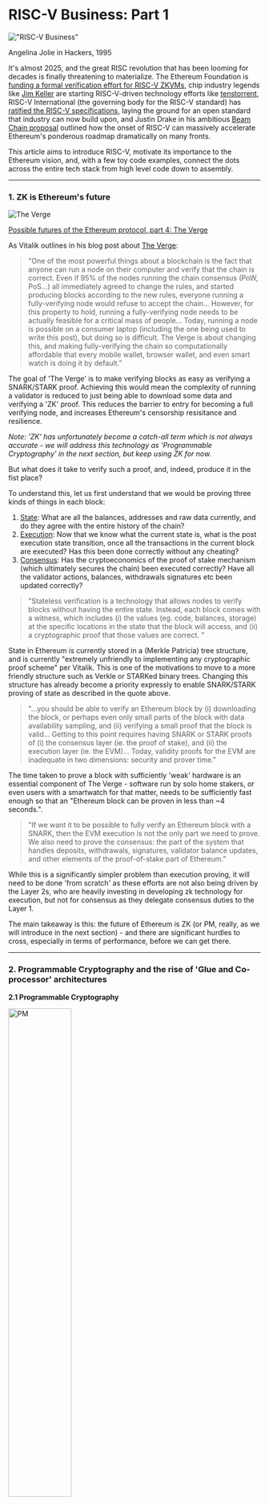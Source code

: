 # RISC-V Business: Part 1

!["RISC-V Business"](https://szmer.info/pictrs/image/6313c4e4-5b15-41ee-afa8-a7765cda4893.png)

Angelina Jolie in Hackers, 1995

It's almost 2025, and the great RISC revolution that has been looming for decades is finally threatening to materialize. The Ethereum Foundation is [funding a formal verification effort for RISC-V ZKVMs](https://verified-zkevm.org/), chip industry legends like [Jim Keller](https://en.wikipedia.org/wiki/Jim_Keller_(engineer)) are starting RISC-V-driven technology efforts like [tenstorrent](https://tenstorrent.com/en/vision/tenstorrent-risc-v-and-chiplet-technology-selected-to-build-the-future-of-ai-in-japan), RISC-V International (the governing body for the RISC-V standard) has [ratified the RISC-V specifications](https://riscv.org/announcements/2024/04/risc-v-international-achieves-milestone-with-ratification-of-40-specifications-in-two-years/), laying the ground for an open standard that industry can now build upon, and Justin Drake in his ambitious [Beam Chain proposal](https://youtu.be/lRqnFrqpq4k) outlined how the onset of RISC-V can massively accelerate Ethereum's ponderous roadmap dramatically on many fronts.

This article aims to introduce RISC-V, motivate its importance to the Ethereum vision, and, with a few toy code examples, connect the dots across the entire tech stack from high level code down to assembly.

---

### 1. ZK is Ethereum's future

![The Verge](https://ramshreyas.github.io/Ethereum-Articles/assets/imgs/TheVerge.png)

[Possible futures of the Ethereum protocol, part 4: The Verge](https://vitalik.eth.limo/general/2024/10/23/futures4.html)

As Vitalik outlines in his blog post about [The Verge](https://vitalik.eth.limo/general/2024/10/23/futures4.html): 

> "One of the most powerful things about a blockchain is the fact that anyone can run a node on their computer and verify that the chain is correct. Even if 95% of the nodes running the chain consensus (PoW, PoS...) all immediately agreed to change the rules, and started producing blocks according to the new rules, everyone running a fully-verifying node would refuse to accept the chain... However, for this property to hold, running a fully-verifying node needs to be actually feasible for a critical mass of people... Today, running a node is possible on a consumer laptop (including the one being used to write this post), but doing so is difficult. The Verge is about changing this, and making fully-verifying the chain so computationally affordable that every mobile wallet, browser wallet, and even smart watch is doing it by default."

The goal of 'The Verge' is to make verifying blocks as easy as verifying a SNARK/STARK proof. Achieving this would mean the complexity of running a validator is reduced to just being able to download some data and verifying a 'ZK' proof. This reduces the barrier to entry for becoming a full verifying node, and increases Ethereum's censorship resisitance and resilience.

*Note: 'ZK' has unfortunately become a catch-all term which is not always accurate - we will address this technology as 'Programmable Cryptography' in the next section, but keep using ZK for now.*

But what does it take to verify such a proof, and, indeed, produce it in the fist place?

To understand this, let us first understand that we would be proving three kinds of things in each block:

1. [State](https://vitalik.eth.limo/general/2024/10/23/futures4.html#1): What are all the balances, addresses and raw data currently, and do they agree with the entire history of the chain? 
2. [Execution](https://vitalik.eth.limo/general/2024/10/23/futures4.html#2): Now that we know what the current state is, what is the post execution state transition, once all the transactions in the current block are executed? Has this been done correctly without any cheating?
3. [Consensus](https://vitalik.eth.limo/general/2024/10/23/futures4.html#3): Has the cryptoeconomics of the proof of stake mechanism (which ultimately secures the chain) been executed correctly? Have all the validator actions, balances, withdrawals signatures etc been updated correctly?

>"Stateless verification is a technology that allows nodes to verify blocks without having the entire state. Instead, each block comes with a witness, which includes (i) the values (eg. code, balances, storage) at the specific locations in the state that the block will access, and (ii) a cryptographic proof that those values are correct. "

State in Ethereum is currently stored in a (Merkle Patricia) tree structure, and is currently "extremely unfriendly to implementing any cryptographic proof scheme" per Vitalik. This is one of the motivations to move to a more friendly structure such as Verkle or STARKed binary trees. Changing this structure has already become a priority expressly to enable SNARK/STARK proving of state as described in the quote above.

>"...you should be able to verify an Ethereum block by (i) downloading the block, or perhaps even only small parts of the block with data availability sampling, and (ii) verifying a small proof that the block is valid... Getting to this point requires having SNARK or STARK proofs of (i) the consensus layer (ie. the proof of stake), and (ii) the execution layer (ie. the EVM)... Today, validity proofs for the EVM are inadequate in two dimensions: security and prover time."

The time taken to prove a block with sufficiently 'weak' hardware is an essential component of The Verge - software run by solo home stakers, or even users with a smartwatch for that matter, needs to be sufficiently fast enough so that an "Ethereum block can be proven in less than ~4 seconds.".

>"If we want it to be possible to fully verify an Ethereum block with a SNARK, then the EVM execution is not the only part we need to prove. We also need to prove the consensus: the part of the system that handles deposits, withdrawals, signatures, validator balance updates, and other elements of the proof-of-stake part of Ethereum."

While this is a significantly simpler problem than execution proving, it will need to be done 'from scratch' as these efforts are not also being driven by the Layer 2s, who are heavily investing in developing zk technology for execution, but not for consensus as they delegate consensus duties to the Layer 1. 

The main takeaway is this: the future of Ethereum is ZK (or PM, really, as we will introduce in the next section) - and there are significant hurdles to cross, especially in terms of performance, before we can get there.

---

### 2. Programmable Cryptography and the rise of 'Glue and Co-processor' architectures

**2.1 Programmable Cryptography**

<img src="https://0xparc.org/static/pc_tech_tree.png" alt="PM" style="width:50%;">

*[Diagram from 'Programmable Crypotgraphy (Part 1)](https://0xparc.org/blog/programmable-cryptography-1)*

As introduced in a series of posts on [Programmable cryptography](https://0xparc.org/blog/programmable-cryptography-1) by [gubsheep](https://x.com/gubsheep):

>"Cryptography is undergoing a generational transition, from special-purpose cryptography to programmable cryptography."

Currently, the majority of cryptography use-cases are special-purpose - custom protocols which are designed to do one thing, and one thing only. Public key encryption and the signature schemes that underlie WWW certification are obvious examples. The next generation of 'Programmable Cryptography' introduces the notion of cryptographic primitives that are flexible and composable - "they allow us to perform general-purpose computation inside or on top of cryptographic protocols" per Gubsheep.

This means we now have the capacity to perform any computation our little hearts may desire, and get cryptographic verification that it was performed correctly, without having to eat glass and develop specialized cryptographic proofs for a multitude of critical functions scattered across the code. This suggests that with the magic of Programmable Cryptography, for example, we can get a ZK proof of valid block execution for all EVM protocols that were interacted with in that particular block, seemingly for free - without writing any specialized code. 

**2.2 The rise of Glue and Coprocessor architectures**

<img src="https://vitalik.eth.limo/images/gluecp/BJdoaxqo0.png" alt="Glue and Coprocessors" style="width:25%;">

*[Diagram from 'Glue and coprocessor architectures'](https://vitalik.eth.limo/images/gluecp/BJdoaxqo0.png)*

In his blog post ['Glue and coprocessor architectures'](https://vitalik.eth.limo/general/2024/09/02/gluecp.html), Vitalik describes another rising trend:

>If you analyze any resource-intensive computation being done in the modern world in even a medium amount of detail, one feature that you will find again and again is that the computation can be broken up into two parts:
>- A relatively small amount of complex, but not very computationally intensive, "business logic"
>- A large amount of intensive, but highly structured, "expensive work"

ZK versions of regular Ethereum code are exactly like this. The 'business logic' is the smart contract and EVM primitive execution code. The 'expensive work' is all the ZK proving of said execution, with esoteric moon math involving 'elliptic curves' and other costly computation. This is where Virtual Machines come in - if you write prover logic for a VM, you can prove any arbitrary code that can run in that virtual machine. This is how you get 'ZK for free' (nothing is free, as we will learn below) - without having to rewrite the smart contracts themselves.

But there's a problem - it is very, very expensive to virtualize the EVM (itself a virtual machine), and then couple execution of EVM code with proving - easily ten-thousand-fold regular EVM execution, per Vitalik. 

The solution? Create specialized low-level modules for all the expensive operations (often hashes, signatures, etc), and accept the (relatively miniscule) computational expense of running the business logic in the zkVM. This tradeoff is especially attractive for the kind of code typically found in smart contracts and regular Ethereum transactions. Vitalik again, in 'Glue and Coprocessor architectures':

>"Programmable cryptography is already very expensive; adding the overhead of running code inside a RISC-V interpreter is too much. And so developers have come up with a hack: you identify the specific expensive operations that make up the bulk of the computation (often that's hashes and signatures), and you create specialized modules to prove those operations extremely efficiently. And then you just combine the inefficient-but-general RISC-V proving system and the efficient-but-specialized proving systems together, and you get the best of both worlds."

**2.3 zkEVMs**

<img src="https://www.notion.so/image/https%3A%2F%2Fprod-files-secure.s3.us-west-2.amazonaws.com%2F80d2ba52-e0eb-4864-9603-a53e69a49dcc%2Fa54c7c60-f729-4c36-921c-29cb07ea8b27%2F1_(1).png?table=block&id=5aeb1325-0fa7-4865-930a-9a2592330e41&cache=v2" alt="zkEVM" style="width:50%;">

[From risc0's blog - Desiging High-performance zkVMs](https://risczero.com/blog/designing-high-performance-zkVMs)

In August 2023, [Risc0 released Zeth, a ZK execution layer block prover for Ethereum and Optimism](https://github.com/risc0/zeth). Since then, multiple teams have followed suit, such as [Succinct Labs' SP1](https://github.com/succinctlabs/sp1). By running a compatible execution client like [Reth](https://github.com/paradigmxyz/reth) inside a zkVM like Zeth, we can obtain a ZK proof of valid block execution including:

- Verifying transaction signatures.
- Verifying account & storage state against the parent block’s state root.
- Applying transactions.
- Paying the block reward.
- Updating the state root.

There are actually multiple types of zkEVMs, occupying different parts of the trade-off space between full Ethereum compatibility and proving speed:

- Type 1: Fully Ethereum-compatible, inheriting all of Ethereum's infrastructure and security, but with longer prover times (the time it takes to generate zk-proofs).
- Type 2: Fully EVM-equivalent, striking a balance between compatibility and prover times.
- Type 2.5: EVM-equivalent except for gas costs, prioritizing scalability but with some compatibility limitations for certain dApps and tools.
- Type 3: Almost EVM-equivalent, making it easier to build and offering better scalability, but requiring some modifications to Ethereum dApps.
- Type 4: Compiles smart contract source code directly to ZK-SNARKs, achieving the fastest prover times but with the lowest compatibility with Ethereum dApps and tools. This variety of zkEVM types allows developers to choose the solution that best suits their specific needs and priorities.

[Since RiscZero’s pioneering initial release of their VM, general-purpose ZKVMs based on RISC-V have surged in popularity.](https://argument.xyz/blog/riscv-good-bad/)

So Programmable Cryptography enables us to abstract the ZK-proving code away from regular EVM execution by running the EVM inside a zkVM for which a prover has already been written. And this is made performant thanks to 'glue and coprocessor architecture', which uses specialized low-level modules to run cryptographic moon-math, and the tolerably expensive zkVM execution for the 'business logic'. 

But prima facie, zkEVMs do not need to use RISC-V. In fact, many of the early pioneer zkEVMs such as Polygon zero, ZKSync, scroll and others targeted various architectures in their own PC adventures. How does RISC-V enter the picture?

---

### 3. RISC-V is probably the best target architecture for zkEVMs

**3.1 RISC-V is open source**

RISC-V is a free and open source Instruction Set Architecture (ISA). It is an open standard managed by RISC-V international which has recently ratified the RVA23 Profile, which ensures software portability across any compliant hardware implementation. This is important because it provides a stable target for hardware companies to target. More importantly for Programmable Cryptography usecases, it is very flexible and customizable enabling the addition of specialized 'extentions' that can perform high speed cryptographic computation at a low level.

**3.2 RISC-V is modular and extendable**

RISC-V has been expressly designed to make it easier to add these 'extentions' to the ISA, and its licensing as well as the community posture welcome such extentions. This is in stark contrast to its primary competitor ARM (itself a RISK ISA), which is expensive, closed-source and prohibitively licensed, as evidenced by the [Qualcomm-ARM Nuvia Lawsuit](https://www.forbes.com/sites/patrickmoorhead/2024/11/07/qualcomm-and-arm-trade-jabs-ahead-of-december-court-case/). The whole glue and coprocessor approach requires custom extentions at a low level, and of all competing architectures such as x86, AMD, ARM and more, RISC-V is by far the most open and permissive architecture to target. Furthermore, this modular

**3.3. RISC-V is growing**

In addition to an open standard, there is a rapidly growing ecosystem of toolchain support, such as compilers, debuggers and formal verification tools, not to mention a plethora of hardware startups targeting this new standard - all of which are essential for any entity considering using RISC-V.

**3.4 RISC-V is performance-oriented**

The simplicity of RISC, which stands for *Reduced* Instruction Set Architecture, [is by nature more efficient for the kinds of computation which will be required under Programmable Cryptography](https://risczero.com/blog/designing-high-performance-zkVMs). This is critical for achieving objectives such as real-time proving and single-slot finality. 

**3.6 Comparing RISC-V to Alternatives**

Comparing RISC-V to MIPS, WASM, and custom architectures reveals its strengths and weaknesses in the context of zkEVM development:

- RISC-V vs. MIPS: Both RISC-V and MIPS are RISC ISAs with mature ecosystems. However, RISC-V's open-source nature and growing community give it an edge in terms of flexibility, innovation, and accessibility1.
- RISC-V vs. WASM: WASM's portability and web compatibility make it attractive for certain use cases. However, RISC-V's focus on performance and efficiency might be more suitable for the computationally intensive nature of zkEVM proof generation2.
- RISC-V vs. Custom Architectures: Custom architectures can be optimized for specific zkEVM implementations, potentially offering performance advantages. However, they require significant development effort and might lack the community support and tooling available for RISC-V.

**3.7 Projects and Initiatives**

Several projects and initiatives are exploring the use of RISC-V for zkEVMs:




| Project| Description | Key Features |
|--------|-------------|--------------|
|RISC Zero|Develops a zkVM based on RISC-V that allows developers to prove the correct execution of arbitrary code written in Rust.|Supports Rust, can be used to build zkEVMs by running an EVM bytecode interpreter.|
|Succinct Labs|Builds a zkVM called SP1 that uses RISC-V as its ISA.|Designed to be highly performant and efficient, suitable for zkEVM implementations.|
|Nexus|Explores the use of RISC-V for zkEVMs.|Aims to provide a secure and scalable platform for decentralized applications.|
|a16z's Jolt|Develops a zkVM called Jolt that leverages RISC-V.|Designed to be developer-friendly and efficient, with a focus on improving the performance of zkEVMs.|
|Ethereum Foundation|Funds a project called "Verified zkEVM" that focuses on formally verifying the correctness of RISC-V-based zkEVMs.|Aims to improve the security and reliability of zkEVM implementations.|



**3.7 Drawbacks and Challenges**

While RISC-V offers numerous advantages, some drawbacks and challenges need to be considered:

- **Performance Bottlenecks**: Although RISC-V is generally efficient, certain instructions or operations may still present performance bottlenecks in zkEVM implementations. Developers need to carefully optimize their code and consider using specialized hardware or accelerators to mitigate these bottlenecks1.
- **Compiler Bugs**: Compilers can introduce bugs where the generated RISC-V assembly code does not accurately reflect the original high-level code. These bugs can affect the correctness and security of zkEVMs. Thorough testing and formal verification methods are crucial to identify and address these bugs1.
- **Benchmarking Challenges**: Comparing the performance of different zkVM implementations, especially those using different ISAs, can be challenging due to the lack of standardized benchmarks. This makes it difficult to objectively assess the performance advantages of RISC-V compared to other architectures11.
- **Potential for Performance Limitations**: As an open standard, RISC-V might not always have the same level of performance optimization as proprietary architectures like x86 or ARM, which are often tailored for specific use cases. This could potentially affect the efficiency of zkEVM implementations, particularly for computationally intensive operations. However, the flexibility and customizability of RISC-V allow developers to implement optimizations and extensions to address these limitations12.

While RISC-V presents a strong case, it's crucial to acknowledge its limitations and explore alternative architectures that might offer different advantages.

RISC-V is as a strong contender for the best target architecture for zkEVMs due to several key advantages. Its open-source nature fosters a collaborative environment, encouraging innovation and community-driven development. The modular design allows for customization and optimization, while compatibility with existing languages like Rust enables developers to leverage their skills and reuse code, accelerating development. The growing ecosystem and toolchain support further contribute to the accessibility and rapid adoption of RISC-V-based zkEVMs.
While potential performance limitations and compiler bugs need to be addressed, the benefits of RISC-V for Ethereum and crypto use cases are significant. Its efficiency can improve scalability, reduce costs, and enhance security for zkEVM implementations. Compared to alternative architectures like MIPS, WASM, and custom architectures, RISC-V strikes a balance between performance, flexibility, and community support, making it a compelling choice for zkEVM development.

To conclude - it's likely that Ethereum infrastructure will extensively use zkVMs, especially in the execution layer. Hardware acceleration using custom extentions on RISC-V virtual machines and, indeed, chips are the likely way this will be achieved. This entire field is especially being driven by Layer 2's, who stand to gain by massively reducing blob cost by commiting ZK proofs instead of entire blocks to L1. Solutions like SP1 are already becoming viable and demonstrating significant performance gains - and numerous competitors are snapping at their heels. 

This possible future may well become a reality ahead of schedule thanks in no small measure to RISC-V.

---

### 4. RISC Zero Hello ZK

To get a concrete sense of all this, let's do a quick excursion into the world of RISC-V zkVMs with a very basic 'Hello ZK' in the RISC Zero VM. We will just follow the [RISC Zero Hello World tutorial](https://dev.risczero.com/api/zkvm/tutorials/hello-world), condensed to quickly give you a feel of this type of programming. 

**4.1 [What is a zkVM application?](https://dev.risczero.com/api/zkvm/tutorials/hello-world#)**

![zkVM application flow](https://dev.risczero.com/assets/images/from-rust-to-receipt-23117368c4f46d78c8cac3b753245a5a.png)

*[Diagram from RISC Zero dcoumentation](https://dev.risczero.com/api/zkvm/)*

As discussed above in the Programmable Cryptography section, the idea is to take any generic piece of code, execute it, *and* produce a proof of the valid execution of that code. This flow can be seen in the RISC Zero process diagram above:

- The 'Guest Code' is the code you want to provably execute (Rust code, in the case of RISC Zero)
- This code is compiled into an ELF binary (the executable format for the RISC-V ISA)
- The binary is executed inside the VM, and the session (a complete execution trace) is recorded
- The prover then checks and proves the validity of this session...
- ...and outputs a Receipt - which consists of the results of your execution and a proof 
- This receipt can be used by anybody to verify that this was a valid execution of the original guest code

So a zkVM takes some guest code as an input, and produces the results along with a  verifiably proof of the validity of those results. 

Now that we know how a zkVM application works, let's get started.

**Docker**

RISC Zero requires some specific libraries to work (like libssl.so.1.1), so let's work in Docker to make sure everything works out of the box, and we can focus on getting familiar with RISC and zkVMz. If you haven't already, [install Docker](https://docs.docker.com/engine/install/), pull the [Ubuntu:20.04 image](https://hub.docker.com/layers/library/ubuntu/20.04/images/sha256-e5a6aeef391a8a9bdaee3de6b28f393837c479d8217324a2340b64e45a81e0ef), run, and enter it:

```bash
docker pull ubuntu:20.04
docker run -it ubuntu:20.04 /bin/bash
```

Let's install curl and build-essential, both of which we need:

```bash
apt update
apt install curl build-essential
```

**Installing Rust and rustup**

If you haven’t installed Rust yet, follow the official instructions:

```bash
curl --proto '=https' --tlsv1.2 -sSf https://sh.rustup.rs | sh
```

Follow the prompts to install Rust. Once installed, you can verify with:

```bash
rustc --version
cargo --version
```

Install rustup

```bash
curl --proto '=https' --tlsv1.2 -sSf https://sh.rustup.rs | sh
```

Verify with:

```bash
rustup --version
```

**Install the RISC Zero Toolchain**

rzup is the RISC Zero toolchain manager, which can be installed with:

```bash
curl -L https://risczero.com/install | bash
```

Now install the toolchian and cargo-risczero with:

```bash
rzup install
```

**Create a new project**

Create a new project and cd into it:

```bash
cargo risczero new hello-world --guest-name hello_guest
cd hello-world
```

You now have a working template project which looks like this:

```bash
.
|-- Cargo.toml
|-- LICENSE
|-- README.md
|-- host
|   |-- Cargo.toml
|   `-- src
|       `-- main.rs
|-- methods
|   |-- Cargo.toml
|   |-- build.rs
|   |-- guest
|   |   |-- Cargo.lock
|   |   |-- Cargo.toml
|   |   `-- src
|   |       `-- main.rs
|   `-- src
`-- rust-toolchain.toml
```

**Host and Guest**

As you can see, we have a 'host' and 'guest' folders, which both contain a main.rs file each. The guest code is the code that we want to provably execute, and it currently looks like this:

```rust
use risc0_zkvm::guest::env;

fn main() {
    // TODO: Implement your guest code here

    // read the input
    let input: u32 = env::read();

    // TODO: do something with the input

    // write public output to the journal
    env::commit(&input);
}
```

This guest code will be executed by the host, which handles the inputs and the final receipt output. To motivate the setting a little better, let us quickly remember what we are trying to do. 

- We have some guest code which we have knowledge of
- We want to run this code with our own (private, if necessary) inputs
- We want to verify that the outputs produced are correct based on the our input, and our knowledge of the guest code

So the host has to take the guest code and an input, execute it, and return the results and a proof as a receipt. 

So let us now implement a dummy logic in the guest code - let us double the input provided to it by the host:

```rust
use risc0_zkvm::guest::env;

fn main() {
    // TODO: Implement your guest code here

    // read the input
    let input: u32 = env::read();

    // double the input
    let doubled = input * 2;

    // write public output to the journal
    env::commit(&doubled);
}
```
So whatever input we give the host program, our guest code will double it. Let us look at the host code:

```rust
// These constants represent the RISC-V ELF and the image ID generated by risc0-build.
// The ELF is used for proving and the ID is used for verification.
use methods::{
    HELLO_GUEST_ELF, HELLO_GUEST_ID
};
use risc0_zkvm::{default_prover, ExecutorEnv};

fn main() {
    // Initialize tracing. In order to view logs, run `RUST_LOG=info cargo run`
    tracing_subscriber::fmt()
        .with_env_filter(tracing_subscriber::filter::EnvFilter::from_default_env())
        .init();

    // An executor environment describes the configurations for the zkVM
    // including program inputs.
    // A default ExecutorEnv can be created like so:
    // `let env = ExecutorEnv::builder().build().unwrap();`
    // However, this `env` does not have any inputs.
    //
    // To add guest input to the executor environment, use
    // ExecutorEnvBuilder::write().
    // To access this method, you'll need to use ExecutorEnv::builder(), which
    // creates an ExecutorEnvBuilder. When you're done adding input, call
    // ExecutorEnvBuilder::build().

    // For example:
    let input: u32 = 15 * u32::pow(2, 27) + 1;
    let env = ExecutorEnv::builder()
        .write(&input)
        .unwrap()
        .build()
        .unwrap();

    // Obtain the default prover.
    let prover = default_prover();

    // Proof information by proving the specified ELF binary.
    // This struct contains the receipt along with statistics about execution of the guest
    let prove_info = prover
        .prove(env, HELLO_GUEST_ELF)
        .unwrap();

    // extract the receipt.
    let receipt = prove_info.receipt;

    // TODO: Implement code for retrieving receipt journal here.

    // For example:
    let output: u32 = receipt.journal.decode().unwrap();

    // The receipt was verified at the end of proving, but the below code is an
    // example of how someone else could verify this receipt.
    receipt
        .verify(HELLO_GUEST_ID)
        .unwrap();
}
```

We can see that the input is currently an arbitrary large number. Let us replace it with 7, and include a print statement to output the result so we can see it:

```rust
// These constants represent the RISC-V ELF and the image ID generated by risc0-build.
// The ELF is used for proving and the ID is used for verification.
use methods::{
    HELLO_GUEST_ELF, HELLO_GUEST_ID
};
use risc0_zkvm::{default_prover, ExecutorEnv};

fn main() {
    // Initialize tracing. In order to view logs, run `RUST_LOG=info cargo run`
    tracing_subscriber::fmt()
        .with_env_filter(tracing_subscriber::filter::EnvFilter::from_default_env())
        .init();

    // An executor environment describes the configurations for the zkVM
    // including program inputs.
    // A default ExecutorEnv can be created like so:
    // `let env = ExecutorEnv::builder().build().unwrap();`
    // However, this `env` does not have any inputs.
    //
    // To add guest input to the executor environment, use
    // ExecutorEnvBuilder::write().
    // To access this method, you'll need to use ExecutorEnv::builder(), which
    // creates an ExecutorEnvBuilder. When you're done adding input, call
    // ExecutorEnvBuilder::build().

    // WE MODIFY THE INPUT HERE
    let input: u32 = 7;
    let env = ExecutorEnv::builder()
        .write(&input)
        .unwrap()
        .build()
        .unwrap();

    // Obtain the default prover.
    let prover = default_prover();

    // Proof information by proving the specified ELF binary.
    // This struct contains the receipt along with statistics about execution of the guest
    let prove_info = prover
        .prove(env, HELLO_GUEST_ELF)
        .unwrap();

    // extract the receipt.
    let receipt = prove_info.receipt;

    // TODO: Implement code for retrieving receipt journal here.

    // For example:
    let output: u32 = receipt.journal.decode().unwrap();

    // The receipt was verified at the end of proving, but the below code is an
    // example of how someone else could verify this receipt.
    receipt
        .verify(HELLO_GUEST_ID)
        .unwrap();

    // WE ADD THE PRINT STATEMENT HERE
    println!("Hello, world! I generated a proof of guest execution! {} is a public output from journal", output);
}
```

Please note that the print statement is after the verification of the receipt, so we expect 7 to be doubled by our guest code running in the host, and be printed upon completion only if the code was executed correctly. 

To run the code:

```bash
cargo run --release
```

As you will see, this takes a long time to process, and you should see someting like this at the end of the command output:

```bash
Hello, world! I generated a proof of guest execution! 14 is a public output from journal
```
---

### 5. Conclusion

And there we have it - a simple way to run generic code and produce not only the results, but a verifiable proof of the valid exeution of the code. While this is indeed a great unlock with so many obvious use cases for Ethereum as described above, you no doubt saw that it took significant time and resources to run this simple program. 

In part 2 of this article, we will dig into how RISC-V extentions can make the world of [real-time proving](https://www.fabriccryptography.com/blog/risc-zero-announcement) a reality - potentially a lot sooner than expected!

---


